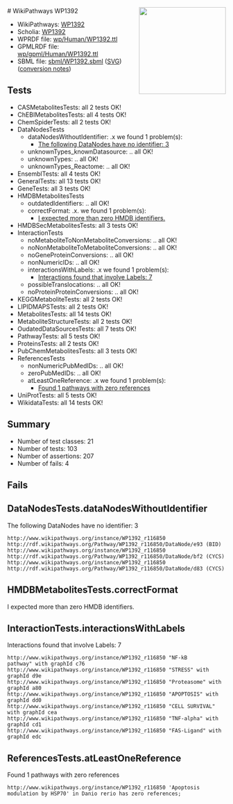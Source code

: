 <img style="float: right; width: 200px" src="../logo.png" />
# WikiPathways WP1392

* WikiPathways: [WP1392](https://identifiers.org/wikipathways:WP1392)
* Scholia: [WP1392](https://scholia.toolforge.org/wikipathways/WP1392)
* WPRDF file: [wp/Human/WP1392.ttl](../wp/Human/WP1392.ttl)
* GPMLRDF file: [wp/gpml/Human/WP1392.ttl](../wp/gpml/Human/WP1392.ttl)
* SBML file: [sbml/WP1392.sbml](../sbml/WP1392.sbml) ([SVG](../sbml/WP1392.svg)) ([conversion notes](../sbml/WP1392.txt))

## Tests
* CASMetabolitesTests: all 2 tests OK!
* ChEBIMetabolitesTests: all 4 tests OK!
* ChemSpiderTests: all 2 tests OK!
* DataNodesTests
    * dataNodesWithoutIdentifier: .x we found 1 problem(s):
        * [The following DataNodes have no identifier: 3](#d2d32fa2)
    * unknownTypes_knownDatasource: .. all OK!
    * unknownTypes: .. all OK!
    * unknownTypes_Reactome: .. all OK!
* EnsemblTests: all 4 tests OK!
* GeneralTests: all 13 tests OK!
* GeneTests: all 3 tests OK!
* HMDBMetabolitesTests
    * outdatedIdentifiers: .. all OK!
    * correctFormat: .x. we found 1 problem(s):
        * [I expected more than zero HMDB identifiers.](#ad154c1e)
* HMDBSecMetabolitesTests: all 3 tests OK!
* InteractionTests
    * noMetaboliteToNonMetaboliteConversions: .. all OK!
    * noNonMetaboliteToMetaboliteConversions: .. all OK!
    * noGeneProteinConversions: .. all OK!
    * nonNumericIDs: .. all OK!
    * interactionsWithLabels: .x we found 1 problem(s):
        * [Interactions found that involve Labels: 7](#630d267e)
    * possibleTranslocations: .. all OK!
    * noProteinProteinConversions: .. all OK!
* KEGGMetaboliteTests: all 2 tests OK!
* LIPIDMAPSTests: all 2 tests OK!
* MetabolitesTests: all 14 tests OK!
* MetaboliteStructureTests: all 2 tests OK!
* OudatedDataSourcesTests: all 7 tests OK!
* PathwayTests: all 5 tests OK!
* ProteinsTests: all 2 tests OK!
* PubChemMetabolitesTests: all 3 tests OK!
* ReferencesTests
    * nonNumericPubMedIDs: .. all OK!
    * zeroPubMedIDs: .. all OK!
    * atLeastOneReference: .x we found 1 problem(s):
        * [Found 1 pathways with zero references](#35eb778e)
* UniProtTests: all 5 tests OK!
* WikidataTests: all 14 tests OK!


## Summary

* Number of test classes: 21
* Number of tests: 103
* Number of assertions: 207
* Number of fails: 4

## Fails

<a name="d2d32fa2" />

## DataNodesTests.dataNodesWithoutIdentifier

The following DataNodes have no identifier: 3
```
http://www.wikipathways.org/instance/WP1392_r116850 http://rdf.wikipathways.org/Pathway/WP1392_r116850/DataNode/e93 (BID)
http://www.wikipathways.org/instance/WP1392_r116850 http://rdf.wikipathways.org/Pathway/WP1392_r116850/DataNode/bf2 (CYCS)
http://www.wikipathways.org/instance/WP1392_r116850 http://rdf.wikipathways.org/Pathway/WP1392_r116850/DataNode/d83 (CYCS)
```

<a name="ad154c1e" />

## HMDBMetabolitesTests.correctFormat

I expected more than zero HMDB identifiers.
<a name="630d267e" />

## InteractionTests.interactionsWithLabels

Interactions found that involve Labels: 7
```
http://www.wikipathways.org/instance/WP1392_r116850 "NF-kB
pathway" with graphId c76
http://www.wikipathways.org/instance/WP1392_r116850 "STRESS" with graphId d9e
http://www.wikipathways.org/instance/WP1392_r116850 "Proteasome" with graphId a80
http://www.wikipathways.org/instance/WP1392_r116850 "APOPTOSIS" with graphId dd0
http://www.wikipathways.org/instance/WP1392_r116850 "CELL SURVIVAL" with graphId cea
http://www.wikipathways.org/instance/WP1392_r116850 "TNF-alpha" with graphId cd1
http://www.wikipathways.org/instance/WP1392_r116850 "FAS-Ligand" with graphId edc
```

<a name="35eb778e" />

## ReferencesTests.atLeastOneReference

Found 1 pathways with zero references
```
http://www.wikipathways.org/instance/WP1392_r116850 'Apoptosis modulation by HSP70' in Danio rerio has zero references; 
```

